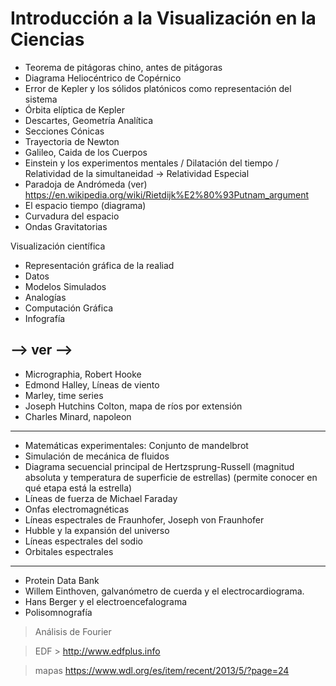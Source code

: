 Introducción a la Visualización
en la Ciencias
=================================

- Teorema de pitágoras chino, antes de pitágoras
- Diagrama Heliocéntrico de Copérnico
- Error de Kepler y los sólidos platónicos como representación del sistema
- Órbita elíptica de Kepler
- Descartes, Geometría Analítica
- Secciones Cónicas
- Trayectoria de Newton
- Galileo, Caida de los Cuerpos
- Einstein y los experimentos mentales / Dilatación del tiempo / Relatividad de la simultaneidad
  -> Relatividad Especial
- Paradoja de Andrómeda (ver)
    https://en.wikipedia.org/wiki/Rietdijk%E2%80%93Putnam_argument
- El espacio tiempo (diagrama)
- Curvadura del espacio
- Ondas Gravitatorias

Visualización científica

- Representación gráfica de la realiad
- Datos
- Modelos Simulados
- Analogías
- Computación Gráfica
- Infografía


--> ver -->
------------------------------------
- Micrographia, Robert Hooke
- Edmond Halley, Líneas de viento
- Marley, time series
- Joseph Hutchins Colton, mapa de ríos por extensión
- Charles Minard, napoleon 
------------------------------------
- Matemáticas experimentales: Conjunto de mandelbrot
- Simulación de mecánica de fluidos
- Diagrama secuencial principal de Hertzsprung-Russell (magnitud absoluta y temperatura de superficie de estrellas) (permite conocer en qué etapa está la estrella)
- Líneas de fuerza de Michael Faraday
- Onfas electromagnéticas
- Líneas espectrales de Fraunhofer, Joseph von Fraunhofer
- Hubble y la expansión del universo
- Líneas espectrales del sodio
- Orbitales espectrales 
-------------------------------------

- Protein Data Bank
- Willem Einthoven, galvanómetro de cuerda y el electrocardiograma.
- Hans Berger y el electroencefalograma
- Polisomnografía

> Análisis de Fourier

> EDF > http://www.edfplus.info

> mapas
https://www.wdl.org/es/item/recent/2013/5/?page=24

